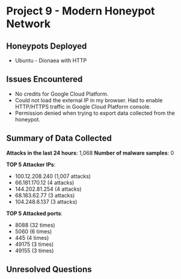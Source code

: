 # Project 9 - Modern Honeypot Network

## Honeypots Deployed

* Ubuntu - Dionaea with HTTP


## Issues Encountered

* No credits for Google Cloud Platform.
* Could not load the external IP in my browser. Had to enable HTTP/HTTPS traffic in Google Cloud Platform console.
* Permission denied when trying to export data collected from the honeypot.


## Summary of Data Collected

**Attacks in the last 24 hours**: 1,068
**Number of malware samples**: 0

**TOP 5 Attacker IPs**:
* 100.12.208.240 (1,007 attacks)
* 66.181.170.12 (4 attacks)
* 144.202.81.254 (4 attacks)
* 68.183.62.77 (3 attacks)
* 104.248.6.137 (3 attacks)

**TOP 5 Attacked ports**:
* 8088 (32 times)
* 5060 (6 times)
* 445 (4 times)
* 49175 (3 times)
* 49155 (3 times)


## Unresolved Questions

